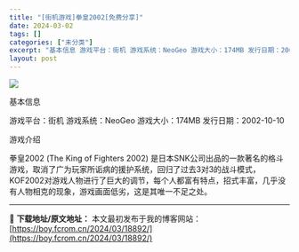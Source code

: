 ```yaml
---
title: "[街机游戏]拳皇2002[免费分享]"
date: 2024-03-02
tags: []
categories: ["未分类"]
excerpt: "基本信息 游戏平台：街机 游戏系统：NeoGeo 游戏大小：174MB 发行日期：2002-10-10 游戏介绍 拳皇2002 (The King of Fighters 2002) 是日本SNK公司出品的一款著名的格斗游戏，取消了广为玩家所诟病的援护系统，回归了过去3对3的战斗模式，KOF2002&hellip;"
layout: post
---
```


<img src="https://boy.fcrom.cn/wp-content/uploads/2024/03/20240302_65e31eb556b2c.jpg" />

基本信息

游戏平台：街机
游戏系统：NeoGeo
游戏大小：174MB
发行日期：2002-10-10

游戏介绍

拳皇2002 (The King of Fighters 2002) 是日本SNK公司出品的一款著名的格斗游戏，取消了广为玩家所诟病的援护系统，回归了过去3对3的战斗模式，KOF2002对游戏人物进行了巨大的调节，每个人都富有特点，招式丰富，几乎没有人物相克的现象，游戏画面低劣，这是其唯一不足之处。

---
📖 **下载地址/原文地址：** 本文最初发布于我的博客网站：[https://boy.fcrom.cn/2024/03/18892/](https://boy.fcrom.cn/2024/03/18892/)
